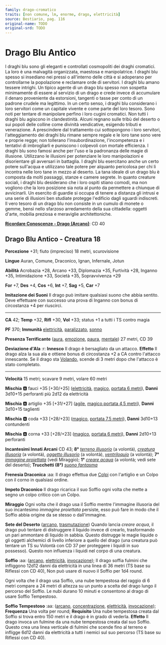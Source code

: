 ```yaml
---
family: drago-cromatico
traits: [non comune, lm, enorme, drago, elettricità]
source: Bestiario, pag. 116
original-name: TODO
original-srd: TODO
---
```


# Drago Blu Antico

I draghi blu sono gli eleganti e controllati cosmopoliti dei draghi cromatici. La loro è una malvagità organizzata, maestosa e manipolatrice. I draghi blu spesso si insediano nei pressi o all'interno delle città e si adoperano per controllarne la popolazione e reclamare orde di servitori. I draghi blu amano tessere intrighi. Un tipico agente di un drago blu spesso non sospetta minimamente di essere al servizio di un drago e crede invece di accumulare il denaro proveniente da estorsioni, tangenti o tasse per conto di un padrone crudele ma legittimo. In un certo senso, i draghi blu considerano i loro servitori come un capitale vivente e come parte del loro tesoro. Sono noti per tentare di manipolare perfino i loro cugini cromatici. Non tutti i draghi blu agiscono in clandestinità. Alcuni regnano sulle tribù del deserto o sui popoli delle colline come divinità vendicative, esigendo tributi e venerazione. A prescindere dal trattamento cui sottopongono i loro servitori, l'atteggiamento dei draghi blu rimane sempre regale e le loro tane sono vere e proprie regge; non tollerano l'insubordinazione, l'incompetenza e i tentativi di imbrogliarli e puniscono i colpevoli con mortale efficienza. I draghi blu sono famosi anche per l'uso e la padronanza delle magie di illusione. Utilizzano le illusioni per potenziare le loro manipolazioni e disorientare gli avversari in battaglia. I draghi blu esercitano anche un certo potere sull'acqua e utilizzano tale potere per alquanto pericolosa per chi li incontra nelle loro tane in mezzo al deserto. La tana ideale di un drago blu è composta da molti passaggi, stanze e camere segrete. In quanto creature sociali, i draghi blu desiderano che i loro ospiti stiano comodi, ma non vogliono che la loro posizione sia nota al punto da permettere a chiunque di avvicinarli. Un esercito di guardie si occupa di tenere a distanza gli intrusi e una serie di illusioni ben studiate protegge l'edificio dagli sguardi indiscreti. Il vero tesoro di un drago blu non consiste in un cumulo di monete o gemme, bensì nello sfarzoso arredamento della sua cittadella: oggetti d'arte, mobilia preziosa e meraviglie architettoniche.

**[Ricordare Conoscenze - Drago (Arcano)](/azioni/ricordare-conoscenze)**: CD 40

## Drago Blu Antico - Creatura 18

**Percezione** +31; fiuto (impreciso) 18 metri, scurovisione

**Lingue** Auran, Comune, Draconico, Ignan, Infernale, Jotun

**Abilità** Acrobazia +28, Arcano +33, Diplomazia +35, Furtività +28, Inganno +35, Intimidazione +33, Società +35, Sopravvivenza +29

**For** +7, **Des** +4, **Cos** +6, **Int** +7, **Sag** +5, **Car** +7

**Imitazione dei Suoni** Il drago può imitare qualsiasi suono che abbia sentito. Deve effettuare con successo una prova di Inganno con bonus di circostanza +4 per riuscirci.

***

**CA** 42; **Temp** +32, **Rifl** +30, **Vol** +33; status +1 a tutti i TS contro magia

**PF** 370; **Immunità** [elettricità](/tratti/elettricita), [paralizzato](/condizioni/paralizzato), [sonno](/tratti/sonno)

**Presenza Terrificante** ([aura](/tratti/aura), [emozione](/tratti/emozione), [paura](/tratti/paura), [mentale](/tratti/mentale)) 27 metri, CD 39

**Deviazione d'Ala** :r: **Innesco** Il drago è bersagliato da un attacco. **Effetto** Il drago alza la sua ala e ottiene bonus di circostanza +2 a CA contro l'attacco innescante. Se il drago sta [Volando](/azioni/volare), scende di 3 metri dopo che l'attacco è stato completato.

***

**Velocità** 15 metri; scavare 9 metri, volare 60 metri

**Mischia** :a: fauci +35 \[+30/+25] ([elettricità](/tratti/elettricita), [magico](/tratti/magico), [portata 6 metri](/tratti/portata)), **Danni** 3d10+15 perforanti più 2d12 da elettricità

**Mischia** :a: artiglio +35 \[+31/+27] ([agile](/tratti/agile), [magico](/tratti/magico),[portata 4,5 metri](/tratti/portata)), **Danni** 3d10+15 taglienti

**Mischia** :a: coda +33 \[+28/+23] ([magico](/tratti/magico), [portata 7,5 metri](/tratti/portata)), **Danni** 3d10+13 contundenti

**Mischia** :a: corna +33 \[+28/+23] ([magico](/tratti/magico), [portata 6 metri](/tratti/portata)), **Danni** 2d10+13 perforanti

**Incantesimi Innati Arcani** CD 43; **8°** *[terreno illusorio](/incantesimi/terreno-illusorio)* (a volontà), *[creatura illusoria](/incantesimi/creatura-illusoria)* (a volontà), *[oggetto illusorio](/incantesimi/oggetto-illusorio)* (a volontà), *[ventriloquio](/incantesimi/ventriloquio)* (a volontà); **7°** *[immagine proiettata](/incantesimi/immagine-proiettata)* (vedi Miraggio); **1°** *[creare acqua](/incantesimi/creare-acqua)* (a volontà; vedi sete del deserto); **Trucchetti (8°)** *[suono fantasma](/incantesimi/suono-fantasma)*

**Frenesia Draconica** :aa: Il drago effettua due [Colpi](/azioni/colpire) con l'artiglio e un Colpo con il corno in qualsiasi ordine.

**Impeto Draconico** Il drago ricarica il suo Soffio ogni volta che mette a segno un colpo critico con un Colpo.

**Miraggio** Ogni volta che il drago usa il Soffio mentre l'immagine illusoria del suo incantesimo *immagine proiettata* persiste, esso può fare in modo che il Soffio abbia origine da se stesso o dall'immagine.

**Sete del Deserto** ([arcano](/tratti/arcano), [trasmutazione](/tratti/trasmutazione)) Quando lancia *creare acqua*, il drago può tentare di distruggere il liquido invece di crearlo, trasformando un pari ammontare di liquido in sabbia. Questo distrugge le magie liquide o gli oggetti alchemici di livello inferiore a quello del drago (una creatura può tentare un TS su Volontà con CD 37 per proteggere i liquidi in suo possesso). Questo non influenza i liquidi nel corpo di una creatura.

**Soffio** :aa: ([arcano](/tratti/arcano), [elettricità](/tratti/elettricita), [invocazione](/tratti/invocazione)); Il drago soffia fulmini che infliggono 12d12 danni da elettricità in una linea di 36 metri (TS base su Riflessi con CD 40), Non può usare di nuovo il Soffio per 1d4 round.

Ogni volta che il drago usa Soffio, una nube tempestosa del raggio di 6 metri compare a 24 metri di altezza su un punto a scelta del drago lungo il percorso del Soffio. Le nubi durano 10 minuti e consentono al drago di usare Soffio Tempestoso.

**Soffio Tempestoso** :aa: ([arcano](/tratti/arcano), [concentrazione](/tratti/concentrazione), [elettricità](/tratti/elettricita), [invocazione](/tratti/invocazione)); **Frequenza** Una volta per round; **Requisito** Una nube tempestosa creata dal Soffio si trova entro 150 metri e il drago è in grado di vederla. **Effetto** Il drago invoca un fulmine da una nube tempestosa creata dal suo Soffio. Questo crea una linea verticale di fulmini che scende fino al terreno e infligge 6d12 danni da elettricità a tutti i nemici sul suo percorso (TS base su Riflessi con CD 40).

